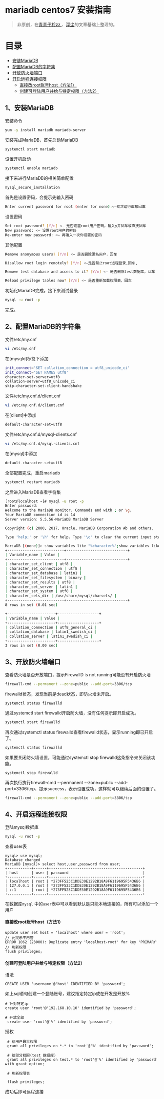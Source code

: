 # mariadb centos7 安装指南

> 非原创，在[青青子衿zz ](<https://www.cnblogs.com/zhanzhan/p/7729981.html>)、[浮尘](https://www.cnblogs.com/rxbook/p/8110143.html)的文章基础上整理的。

目录
===

- [安装MariaDB](#1安装mariadb)
- [配置MariaDB的字符集](#2配置mariadb的字符集)
- [开放防火墙端口](#3开放防火墙端口)
- [开启远程连接权限](4开启远程连接权限)
	- [直接改root账号host（方法1）](#直接改root账号host方法1)
	- [创建可登陆用户并给与特定权限（方法2）](#创建可登陆用户并给与特定权限方法2)

## 1、安装MariaDB

安装命令
```bash
yum -y install mariadb mariadb-server
```

安装完成MariaDB，首先启动MariaDB

```bash
systemctl start mariadb
```

设置开机启动

```bash
systemctl enable mariadb
```

接下来进行MariaDB的相关简单配置

```bash
mysql_secure_installation
```

首先是设置密码，会提示先输入密码

```bash
Enter current password for root (enter for none):<–初次运行直接回车
```

设置密码

```bash
Set root password? [Y/n] <– 是否设置root用户密码，输入y并回车或直接回车
New password: <– 设置root用户的密码
Re-enter new password: <– 再输入一次你设置的密码
```

其他配置

```bash
Remove anonymous users? [Y/n] <– 是否删除匿名用户，回车

Disallow root login remotely? [Y/n] <–是否禁止root远程登录,回车,

Remove test database and access to it? [Y/n] <– 是否删除test数据库，回车

Reload privilege tables now? [Y/n] <– 是否重新加载权限表，回车
```

初始化MariaDB完成，接下来测试登录

```bash
mysql -u root -p
```

完成。

## 2、配置MariaDB的字符集


文件/etc/my.cnf

```bash
vi /etc/my.cnf
```

在[mysqld]标签下添加

```bash
init_connect='SET collation_connection = utf8_unicode_ci' 
init_connect='SET NAMES utf8' 
character-set-server=utf8 
collation-server=utf8_unicode_ci 
skip-character-set-client-handshake
```

文件/etc/my.cnf.d/client.cnf

```bash
vi /etc/my.cnf.d/client.cnf
```

在[client]中添加

```bash
default-character-set=utf8
```

文件/etc/my.cnf.d/mysql-clients.cnf

```bash
vi /etc/my.cnf.d/mysql-clients.cnf
```

在[mysql]中添加

```bash
default-character-set=utf8
```

 全部配置完成，重启mariadb

```bash
systemctl restart mariadb
```

之后进入MariaDB查看字符集

``` bash
[root@localhost ~]# mysql -u root -p
Enter password: 
Welcome to the MariaDB monitor. Commands end with ; or \g.
Your MariaDB connection id is 14
Server version: 5.5.56-MariaDB MariaDB Server

Copyright (c) 2000, 2017, Oracle, MariaDB Corporation Ab and others.

Type 'help;' or '\h' for help. Type '\c' to clear the current input statement.

MariaDB [(none)]> show variables like "%character%";show variables like "%collation%";
+--------------------------+----------------------------+
| Variable_name | Value |
+--------------------------+----------------------------+
| character_set_client | utf8 |
| character_set_connection | utf8 |
| character_set_database | latin1 |
| character_set_filesystem | binary |
| character_set_results | utf8 |
| character_set_server | latin1 |
| character_set_system | utf8 |
| character_sets_dir | /usr/share/mysql/charsets/ |
+--------------------------+----------------------------+
8 rows in set (0.01 sec)

+----------------------+-------------------+
| Variable_name | Value |
+----------------------+-------------------+
| collation_connection | utf8_general_ci |
| collation_database | latin1_swedish_ci |
| collation_server | latin1_swedish_ci |
+----------------------+-------------------+
3 rows in set (0.00 sec)
```

##  3、开放防火墙端口

查看防火墙是否开放端口，提示FirewallD is not running可能没有开启防火墙

```bash
firewall-cmd --permanent --zone=public --add-port=3306/tcp
```

firewalld状态，发现当前是dead状态，即防火墙未开启。

```bash
systemctl status firewalld
```

通过systemctl start firewalld开启防火墙，没有任何提示即开启成功。

```bash
systemctl start firewalld
```

再次通过systemctl status firewalld查看firewalld状态，显示running即已开启了。

```bash
systemctl status firewalld
```

如果要关闭防火墙设置，可能通过systemctl stop firewalld这条指令来关闭该功能。

```basdh
systemctl stop firewalld
```

再次执行执行firewall-cmd --permanent --zone=public --add-port=3306/tcp，提示success，表示设置成功，这样就可以继续后面的设置了。

```bash
firewall-cmd --permanent --zone=public --add-port=3306/tcp
```

## 4、开启远程连接权限
登陆mysql数据库

```bash
mysql -u root -p
```

查看user表

```mysql
mysql> use mysql;
Database changed
MariaDB [mysql]> select host,user,password from user;
+-----------+------+-------------------------------------------+
| host      | user | password                                  |
+-----------+------+-------------------------------------------+
| localhost | root | *273FF523C1DDE30E1292B18A9F6119695F5436B6 |
| 127.0.0.1 | root | *273FF523C1DDE30E1292B18A9F6119695F5436B6 |
| ::1       | root | *273FF523C1DDE30E1292B18A9F6119695F5436B6 |
+-----------+------+-------------------------------------------+
```

在数据库`mysql` 中的`user`表中可以看到默认是只能本地连接的，所有可以添加一个用户

#### 直接改root账号host（方法1）

```mysql
update user set host = 'localhost' where user = 'root';
// 此提示不用管
ERROR 1062 (23000): Duplicate entry 'localhost-root' for key 'PRIMARY'
// 刷新权限
flush privileges;

```



#### 创建可登陆用户并给与特定权限（方法2）

语法

```mysql
CREATE USER 'username'@'host' IDENTIFIED BY 'password';
```

如上sql语句创建一个登陆账号，建议指定特定ip或在开发是开放%

```mysql
# 针对特定ip
create user 'root'@'192.168.10.10' identified by 'password';

# 开放全部
 create user 'root'@'%' identified by 'password';
```

授权

```mysql
 # 给用户最大权限
 grant all privileges on *.* to 'root'@'%' identified by 'password';
 
 # 给部分权限(test 数据库)
 grant all privileges on test.* to 'root'@'%' identified by 'password' with grant option;
 
 # 刷新权限表
 
 flush privileges;
```

成功后即可远程连接





